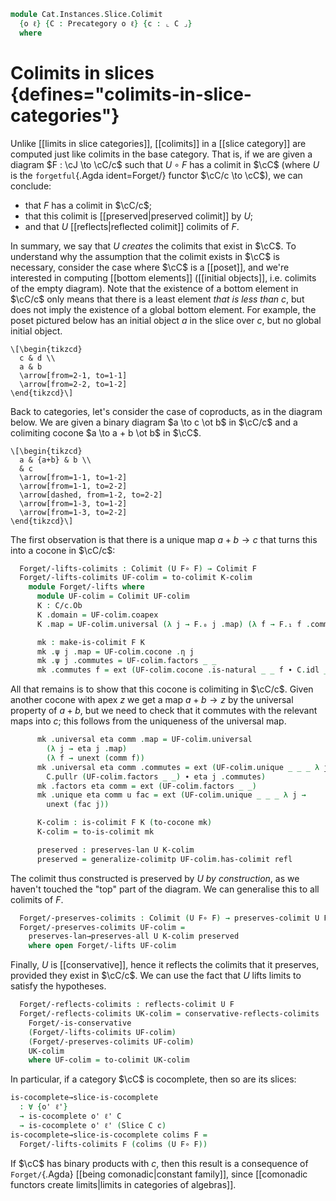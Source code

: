 <!--
```agda
open import Cat.Diagram.Colimit.Base
open import Cat.Functor.Conservative
open import Cat.Functor.Kan.Unique
open import Cat.Functor.Kan.Base
open import Cat.Instances.Slice
open import Cat.Prelude

import Cat.Reasoning

open Functor
open /-Obj
open /-Hom
open _=>_
```
-->

```agda
module Cat.Instances.Slice.Colimit
  {o ℓ} {C : Precategory o ℓ} {c : ⌞ C ⌟}
  where
```

# Colimits in slices {defines="colimits-in-slice-categories"}

Unlike [[limits in slice categories]], [[colimits]] in a [[slice category]]
are computed just like colimits in the base category. That is, if we are
given a diagram $F : \cJ \to \cC/c$ such that $U \circ F$ has a
colimit in $\cC$ (where $U$ is the `forgetful`{.Agda ident=Forget/} functor $\cC/c
\to \cC$), we can conclude:

- that $F$ has a colimit in $\cC/c$;
- that this colimit is [[preserved|preserved colimit]] by $U$;
- and that $U$ [[reflects|reflected colimit]] colimits of $F$.

In summary, we say that $U$ *creates* the colimits that exist in $\cC$.
To understand why the assumption that the colimit exists in $\cC$ is
necessary, consider the case where $\cC$ is a [[poset]], and we're
interested in computing [[bottom elements]] ([[initial objects]], i.e.
colimits of the empty diagram).
Note that the existence of a bottom element in $\cC/c$ only means that
there is a least element *that is less than $c$*, but does not imply
the existence of a global bottom element. For example, the poset
pictured below has an initial object $a$ in the slice over $c$, but
no global initial object.

~~~{.quiver}
\[\begin{tikzcd}
  c & d \\
  a & b
  \arrow[from=2-1, to=1-1]
  \arrow[from=2-2, to=1-2]
\end{tikzcd}\]
~~~

<!--
```agda
private
  module C   = Cat.Reasoning C
  module C/c = Cat.Reasoning (Slice C c)

  U : Functor (Slice C c) C
  U = Forget/

module
  _ {o' ℓ'} {J : Precategory o' ℓ'} (F : Functor J (Slice C c))
  where
  open make-is-colimit

  private
    module J = Cat.Reasoning J
    module F = Functor F
```
-->

Back to categories, let's consider the case of coproducts, as in the
diagram below. We are given a binary diagram $a \to c \ot b$ in $\cC/c$
and a colimiting cocone $a \to a + b \ot b$ in $\cC$.

~~~{.quiver}
\[\begin{tikzcd}
  a & {a+b} & b \\
  & c
  \arrow[from=1-1, to=1-2]
  \arrow[from=1-1, to=2-2]
  \arrow[dashed, from=1-2, to=2-2]
  \arrow[from=1-3, to=1-2]
  \arrow[from=1-3, to=2-2]
\end{tikzcd}\]
~~~

The first observation is that there is a unique map $a + b \to c$ that
turns this into a cocone in $\cC/c$:

```agda
  Forget/-lifts-colimits : Colimit (U F∘ F) → Colimit F
  Forget/-lifts-colimits UF-colim = to-colimit K-colim
    module Forget/-lifts where
      module UF-colim = Colimit UF-colim
      K : C/c.Ob
      K .domain = UF-colim.coapex
      K .map = UF-colim.universal (λ j → F.₀ j .map) (λ f → F.₁ f .commutes)

      mk : make-is-colimit F K
      mk .ψ j .map = UF-colim.cocone .η j
      mk .ψ j .commutes = UF-colim.factors _ _
      mk .commutes f = ext (UF-colim.cocone .is-natural _ _ f ∙ C.idl _)
```

All that remains is to show that this cocone is colimiting in $\cC/c$.
Given another cocone with apex $z$ we get a map $a + b \to z$ by the
universal property of $a + b$, but we need to check that it commutes
with the relevant maps into $c$; this follows from the uniqueness of
the universal map.

```agda
      mk .universal eta comm .map = UF-colim.universal
        (λ j → eta j .map)
        (λ f → unext (comm f))
      mk .universal eta comm .commutes = ext (UF-colim.unique _ _ _ λ j →
        C.pullr (UF-colim.factors _ _) ∙ eta j .commutes)
      mk .factors eta comm = ext (UF-colim.factors _ _)
      mk .unique eta comm u fac = ext (UF-colim.unique _ _ _ λ j →
        unext (fac j))

      K-colim : is-colimit F K (to-cocone mk)
      K-colim = to-is-colimit mk

      preserved : preserves-lan U K-colim
      preserved = generalize-colimitp UF-colim.has-colimit refl
```

The colimit thus constructed is preserved by $U$ *by construction*, as
we haven't touched the "top" part of the diagram. We can generalise this
to all colimits of $F$.

```agda
  Forget/-preserves-colimits : Colimit (U F∘ F) → preserves-colimit U F
  Forget/-preserves-colimits UF-colim =
    preserves-lan→preserves-all U K-colim preserved
    where open Forget/-lifts UF-colim
```

Finally, $U$ is [[conservative]], hence it reflects the colimits that it
preserves, provided they exist in $\cC/c$. We can use the fact that
$U$ lifts limits to satisfy the hypotheses.

```agda
  Forget/-reflects-colimits : reflects-colimit U F
  Forget/-reflects-colimits UK-colim = conservative-reflects-colimits
    Forget/-is-conservative
    (Forget/-lifts-colimits UF-colim)
    (Forget/-preserves-colimits UF-colim)
    UK-colim
    where UF-colim = to-colimit UK-colim
```

In particular, if a category $\cC$ is cocomplete, then so are its slices:

```agda
is-cocomplete→slice-is-cocomplete
  : ∀ {o' ℓ'}
  → is-cocomplete o' ℓ' C
  → is-cocomplete o' ℓ' (Slice C c)
is-cocomplete→slice-is-cocomplete colims F =
  Forget/-lifts-colimits F (colims (U F∘ F))
```

If $\cC$ has binary products with $c$, then this result is a consequence
of `Forget/`{.Agda} [[being comonadic|constant family]], since [[comonadic
functors create limits|limits in categories of algebras]].

